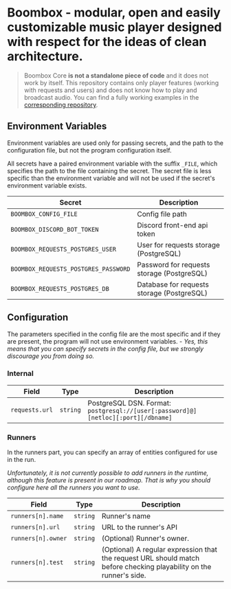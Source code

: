 # Boombox - modular, open and easily customizable music player designed with respect for the ideas of clean architecture.

> Boombox Core **is not a standalone piece of code** and it does not work by itself.
> This repository contains only player features (working with requests and users)
and does not know how to play and broadcast audio.
> You can find a fully working examples in the [corresponding repository](https://github.com/gmvrpw/boombox).

## Environment Variables
Environment variables are used only for passing secrets, and the path to the configuration file, but not the program configuration itself.

All secrets have a paired environment variable with the suffix `_FILE`,
which specifies the path to the file containing the secret.
The secret file is less specific than the environment variable
and will not be used if the secret's environment variable exists.

| Secret                               | Description                                |
|--------------------------------------|--------------------------------------------|
| `BOOMBOX_CONFIG_FILE`                | Config file path                           |
| `BOOMBOX_DISCORD_BOT_TOKEN`          | Discord front-end api token                |
| `BOOMBOX_REQUESTS_POSTGRES_USER`     | User for requests storage (PostgreSQL)     |
| `BOOMBOX_REQUESTS_POSTGRES_PASSWORD` | Password for requests storage (PostgreSQL) |
| `BOOMBOX_REQUESTS_POSTGRES_DB`       | Database for requests storage (PostgreSQL) |

## Configuration
The parameters specified in the config file are the most specific and if they are present, the program will not use environment variables.
*- Yes, this means that you can specify secrets in the config file, but we strongly discourage you from doing so.*

### Internal

| Field              | Type     | Description                                                                       |
|--------------------|----------|-----------------------------------------------------------------------------------|
| `requests.url`     | `string` | PostgreSQL DSN. Format: `postgresql://[user[:password]@][netloc][:port][/dbname]` |

### Runners

In the runners part, you can specify an array of entities configured for use in the run.

*Unfortunately, it is not currently possible to add runners in the runtime, although this feature is present in our roadmap.
That is why you should configure here all the runners you want to use.*

| Field              | Type     | Description                                                                                                         |
|--------------------|----------|---------------------------------------------------------------------------------------------------------------------|
| `runners[n].name`  | `string` | Runner's name                                                                                                       |
| `runners[n].url`   | `string` | URL to the runner's API                                                                                             |
| `runners[n].owner` | `string` | (Optional) Runner's owner.                                                                                          |
| `runners[n].test`  | `string` | (Optional) A regular expression that the request URL should match before checking playability on the runner's side. |
